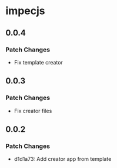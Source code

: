 # impecjs

## 0.0.4

### Patch Changes

- Fix template creator

## 0.0.3

### Patch Changes

- Fix creator files

## 0.0.2

### Patch Changes

- d1d1a73: Add creator app from template
